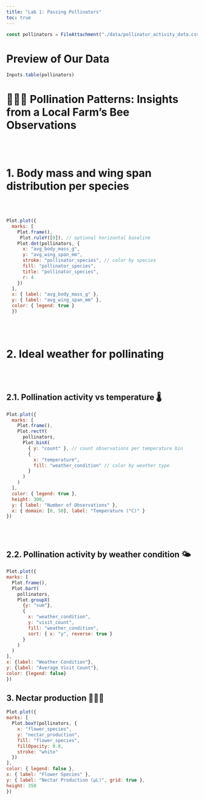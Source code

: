 ```yaml
---
title: "Lab 1: Passing Pollinators"
toc: true
---
```


```js
const pollinators = FileAttachment("./data/pollinator_activity_data.csv").csv({ typed: true })
```
# Preview of Our Data
```js
Inputs.table(pollinators)
```

# 🐝🌸🍯 Pollination Patterns: Insights from a Local Farm’s Bee Observations
<br><br>

# 1. Body mass and wing span distribution per species

<br><br>

```js
Plot.plot({
  marks: [
    Plot.frame(),
     Plot.ruleY([0]), // optional horizontal baseline
    Plot.dot(pollinators, {
      x: "avg_body_mass_g",
      y: "avg_wing_span_mm",
      stroke: "pollinator_species", // color by species
      fill: "pollinator_species",
      title: "pollinator_species",
      r: 4
    })
  ],
  x: { label: "avg_body_mass_g" },
  y: { label: "avg_wing_span_mm" },
  color: { legend: true }
  })
  ```
<br><br>

  # 2. Ideal weather for pollinating 

<br><br>

  ## 2.1. Pollination activity vs temperature 🌡️
```js
Plot.plot({
  marks: [
    Plot.frame(),
    Plot.rectY(
      pollinators,
      Plot.binX(
        { y: "count" }, // count observations per temperature bin
        {
          x: "temperature",
          fill: "weather_condition" // color by weather type
        }
      )
    )
  ],
  color: { legend: true },
  height: 300,
  y: { label: "Number of Observations" },
  x: { domain: [0, 50], label: "Temperature (°C)" }
})
```

<br><br>

  ## 2.2. Pollination activity by weather condition 🌤️
  ```js
  Plot.plot({
  marks: [
    Plot.frame(),
    Plot.barY(
      pollinators,
      Plot.groupX(
        {y: "sum"},
        {
          x: "weather_condition",
          y: "visit_count",
          fill: "weather_condition",
          sort: { x: "y", reverse: true }
        }
      )
    )
  ],
  x: {label: "Weather Condition"},
  y: {label: "Average Visit Count"},
  color: {legend: false}
})
  ```

  ## 3. Nectar production 🐝🌸🍯 
  ```js
  Plot.plot({
  marks: [
    Plot.boxY(pollinators, {
      x: "flower_species",
      y: "nectar_production",
      fill: "flower_species",
      fillOpacity: 0.8,
      stroke: "white"
    })
  ],
  color: { legend: false },
  x: { label: "Flower Species" },
  y: { label: "Nectar Production (µL)", grid: true },
  height: 350
})
  ```